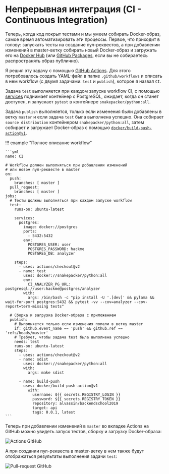 # Непрерывная интеграция (CI - Continuous Integration)

Теперь, когда код покрыт тестами и мы умеем собирать Docker-образ, самое время автоматизировать эти процессы. Первое, что приходит в голову: запускать тесты на создание пул-реквестов, а при добавлении изменений в master-ветку собирать новый Docker-образ и загружать его на [Docker Hub](https://hub.docker.com/) (или [GitHub Packages](https://github.com/features/packages), если вы не собираетесь распространять образ публично).

Я решил эту задачу с помощью [GitHub Actions](https://github.com/features/actions). Для этого потребовалось создать YAML-файл в папке `.github/workflows` и описать в нем workflow (c двумя задачами: `test` и `publish`), которое я назвал `CI`.

Задача `test` выполняется при каждом запуске workflow CI, с помощью [services](https://help.github.com/en/actions/reference/workflow-syntax-for-github-actions#jobsjob_idservices) поднимает контейнер с PostgreSQL, ожидает, когда он станет доступен, и запускает `pytest` в контейнере `snakepacker/python:all`.

Задача `publish` выполняется, только если изменения были добавлены в ветку `master` и если задача `test` была выполнена успешно. Она собирает `source distribution` контейнером `snakepacker/python:all`, затем собирает и загружает Docker-образ с помощью [`docker/build-push-action@v1`](https://github.com/docker/build-push-action).

!!! example "Полное описание workflow"

    ```yml
    name: CI
    
    # Workflow должен выполняться при добавлении изменений
    # или новом пул-реквесте в master
    on:
      push:
        branches: [ master ]
      pull_request:
        branches: [ master ]
    jobs:
      # Тесты должны выполняться при каждом запуске workflow
      test:
        runs-on: ubuntu-latest
    
        services:
          postgres:
            image: docker://postgres
            ports:
              - 5432:5432
            env:
              POSTGRES_USER: user
              POSTGRES_PASSWORD: hackme
              POSTGRES_DB: analyzer
    
        steps:
          - uses: actions/checkout@v2
          - name: test
            uses: docker://snakepacker/python:all
            env:
              CI_ANALYZER_PG_URL: postgresql://user:hackme@postgres/analyzer
            with:
              args: /bin/bash -c "pip install -U '.[dev]' && pylama && wait-for-port postgres:5432 && pytest -vv --cov=analyzer --cov-report=term-missing tests"
    
      # Сборка и загрузка Docker-образа с приложением
      publish:
        # Выполняется только если изменения попали в ветку master
        if: github.event_name == 'push' && github.ref == 'refs/heads/master'
        # Требует, чтобы задача test была выполнена успешно
        needs: test
        runs-on: ubuntu-latest
        steps:
          - uses: actions/checkout@v2
          - name: sdist
            uses: docker://snakepacker/python:all
            with:
              args: make sdist
    
          - name: build-push
            uses: docker/build-push-action@v1
              with:
                username: ${{ secrets.REGISTRY_LOGIN }}
                password: ${{ secrets.REGISTRY_TOKEN }}
                repository: alvassin/backendschool2019
                target: api
                tags: 0.0.1, latest
    ```

Теперь при добавлении изменений в `master` во вкладке Actions на GitHub можно увидеть запуск тестов, сборку и загрузку Docker-образа:

![Actions GitHub](/img/r5qxpmy7mlttqniibfvxadvzitw.png)

А при создании пул-реквеста в master-ветку в нем также будут отображаться результаты выполнения задачи `test`:

![Pull-request GitHub](/img/pzd9nkmxq7a75fnlcw2tx37i308.png)
